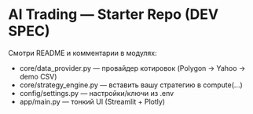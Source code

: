 # AI Trading — Starter Repo (DEV SPEC)
Смотри README и комментарии в модулях:
- core/data_provider.py — провайдер котировок (Polygon → Yahoo → demo CSV)
- core/strategy_engine.py — вставить вашу стратегию в compute(...)
- config/settings.py — настройки/ключи из .env
- app/main.py — тонкий UI (Streamlit + Plotly)
